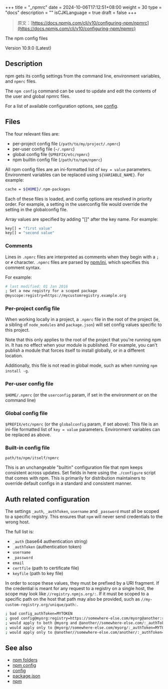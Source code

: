 +++
title = "_npmrc"
date = 2024-10-06T17:12:51+08:00
weight = 30
type = "docs"
description = ""
isCJKLanguage = true
draft = false
+++

> 原文：[https://docs.npmjs.com/cli/v10/configuring-npm/npmrc](https://docs.npmjs.com/cli/v10/configuring-npm/npmrc)

The npm config files



Version 10.9.0 (Latest)

## Description

npm gets its config settings from the command line, environment variables, and `npmrc` files.

The `npm config` command can be used to update and edit the contents of the user and global npmrc files.

For a list of available configuration options, see [config](https://docs.npmjs.com/cli/v10/using-npm/config).

## Files

The four relevant files are:

- per-project config file (`/path/to/my/project/.npmrc`)
- per-user config file (`~/.npmrc`)
- global config file (`$PREFIX/etc/npmrc`)
- npm builtin config file (`/path/to/npm/npmrc`)

All npm config files are an ini-formatted list of `key = value` parameters. Environment variables can be replaced using `${VARIABLE_NAME}`. For example:



```bash
cache = ${HOME}/.npm-packages
```

Each of these files is loaded, and config options are resolved in priority order. For example, a setting in the userconfig file would override the setting in the globalconfig file.

Array values are specified by adding "[]" after the key name. For example:



```bash
key[] = "first value"
key[] = "second value"
```

### Comments

Lines in `.npmrc` files are interpreted as comments when they begin with a `;` or `#` character. `.npmrc` files are parsed by [npm/ini](https://github.com/npm/ini), which specifies this comment syntax.

For example:



```bash
# last modified: 01 Jan 2016
; Set a new registry for a scoped package
@myscope:registry=https://mycustomregistry.example.org
```

### Per-project config file

When working locally in a project, a `.npmrc` file in the root of the project (ie, a sibling of `node_modules` and `package.json`) will set config values specific to this project.

Note that this only applies to the root of the project that you're running npm in. It has no effect when your module is published. For example, you can't publish a module that forces itself to install globally, or in a different location.

Additionally, this file is not read in global mode, such as when running `npm install -g`.

### Per-user config file

`$HOME/.npmrc` (or the `userconfig` param, if set in the environment or on the command line)

### Global config file

`$PREFIX/etc/npmrc` (or the `globalconfig` param, if set above): This file is an ini-file formatted list of `key = value` parameters. Environment variables can be replaced as above.

### Built-in config file

```
path/to/npm/itself/npmrc
```

This is an unchangeable "builtin" configuration file that npm keeps consistent across updates. Set fields in here using the `./configure` script that comes with npm. This is primarily for distribution maintainers to override default configs in a standard and consistent manner.

## Auth related configuration

The settings `_auth`, `_authToken`, `username` and `_password` must all be scoped to a specific registry. This ensures that `npm` will never send credentials to the wrong host.

The full list is:

- `_auth` (base64 authentication string)
- `_authToken` (authentication token)
- `username`
- `_password`
- `email`
- `certfile` (path to certificate file)
- `keyfile` (path to key file)

In order to scope these values, they must be prefixed by a URI fragment. If the credential is meant for any request to a registry on a single host, the scope may look like `//registry.npmjs.org/:`. If it must be scoped to a specific path on the host that path may also be provided, such as `//my-custom-registry.org/unique/path:`.



```bash
; bad config_authToken=MYTOKEN
; good config@myorg:registry=https://somewhere-else.com/myorg@another:registry=https://somewhere-else.com/another//registry.npmjs.org/:_authToken=MYTOKEN
; would apply to both @myorg and @another//somewhere-else.com/:_authToken=MYTOKEN
; would apply only to @myorg//somewhere-else.com/myorg/:_authToken=MYTOKEN1
; would apply only to @another//somewhere-else.com/another/:_authToken=MYTOKEN2
```

## See also

- [npm folders](https://docs.npmjs.com/cli/v10/configuring-npm/folders)
- [npm config](https://docs.npmjs.com/cli/v10/commands/npm-config)
- [config](https://docs.npmjs.com/cli/v10/using-npm/config)
- [package.json](https://docs.npmjs.com/cli/v10/configuring-npm/package-json)
- [npm](https://docs.npmjs.com/cli/v10/commands/npm)